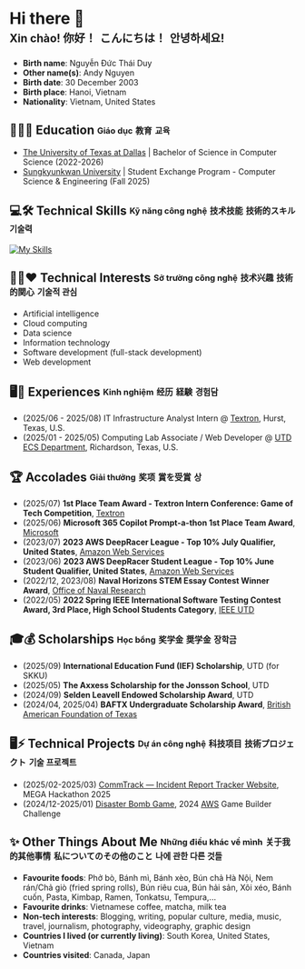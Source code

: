 # Hi there 👋<br><sub><sup>Xin chào! </sup></sub> <sub><sup>你好！</sup></sub> <sub><sup>こんにちは！</sup></sub> <sub><sup>안녕하세요!</sup></sub>
* **Birth name**: Nguyễn Đức Thái Duy
* **Other name(s)**: Andy Nguyen
* **Birth date**: 30 December 2003
* **Birth place**: Hanoi, Vietnam
* **Nationality**: Vietnam, United States

<!--
**doselwon11/doselwon11** is a ✨ _special_ ✨ repository because its `README.md` (this file) appears on your GitHub profile.

-->
## 👨🏻‍🎓 Education <sub><sup>Giáo dục</sup></sub> <sub><sup>教育</sup></sub> <sub><sup>교육</sup></sub>
* [The University of Texas at Dallas](https://www.utdallas.edu/) | Bachelor of Science in Computer Science (2022-2026)
* [Sungkyunkwan University](https://www.skku.edu/eng/index.do) | Student Exchange Program - Computer Science & Engineering (Fall 2025)
## 💻🛠️ Technical Skills <sub><sup>Kỹ năng công nghệ</sup></sub> <sub><sup>技术技能</sup></sub> <sub><sup>技術的スキル</sup></sub> <sub><sup>기술력</sup></sub>
[![My Skills](https://skillicons.dev/icons?i=ansible,apple,aws,azure,c,cpp,css,discord,dynamodb,eclipse,figma,flask,gcp,git,github,gmail,haskell,html,instagram,java,js,jest,linkedin,mysql,nodejs,ps,powershell,py,redhat,replit,sklearn,tensorflow,twitter,vim,visualstudio,vscode,windows)](https://skillicons.dev)
## 🧑‍💻❤️ Technical Interests <sub><sup>Sở trường công nghệ</sup></sub> <sub><sup>技术兴趣</sup></sub> <sub><sup>技術的関心</sup></sub> <sub><sup>기술적 관심</sup></sub>
* Artificial intelligence
* Cloud computing
* Data science
* Information technology
* Software development (full-stack development)
* Web development
## 🖥️🚀 Experiences <sub><sup>Kinh nghiệm</sup></sub> <sub><sup>经历</sup></sub> <sub><sup>経験</sup></sub> <sub><sup>경험담</sup></sub>
* (2025/06 - 2025/08) IT Infrastructure Analyst Intern @ [Textron](https://www.textron.com/), Hurst, Texas, U.S.
* (2025/01 - 2025/05) Computing Lab Associate / Web Developer @ [UTD ECS Department](https://engineering.utdallas.edu/), Richardson, Texas, U.S.
## 🏆 Accolades <sub><sup>Giải thưởng</sup></sub> <sub><sup>奖项</sup></sub> <sub><sup>賞を受賞</sup></sub> <sub><sup>상</sup></sub>
* (2025/07) **1st Place Team Award - Textron Intern Conference: Game of Tech Competition**, [Textron](https://www.textron.com/)
* (2025/06) **Microsoft 365 Copilot Prompt-a-thon 1st Place Team Award**, [Microsoft](https://www.microsoft.com/en-us)
* (2023/07) **2023 AWS DeepRacer League - Top 10% July Qualifier, United States**, [Amazon Web Services](https://aws.amazon.com/deepracer/)
* (2023/06) **2023 AWS DeepRacer Student League - Top 10% June Student Qualifier, United States**, [Amazon Web Services](https://aws.amazon.com/deepracer/)
* (2022/12, 2023/08) **Naval Horizons STEM Essay Contest Winner Award**, [Office of Naval Research](https://www.onr.navy.mil/)
* (2022/05) **2022 Spring IEEE International Software Testing Contest Award, 3rd Place, High School Students Category**, [IEEE UTD](https://www.ieeeutd.org/)
## 🎓💰 Scholarships <sub><sup>Học bổng</sup></sub> <sub><sup>奖学金</sup></sub> <sub><sup>奨学金</sup></sub> <sub><sup>장학금</sup></sub>
* (2025/09) **International Education Fund (IEF) Scholarship**, UTD (for SKKU)
* (2025/05) **The Axxess Scholarship for the Jonsson School**, UTD
* (2024/09) **Selden Leavell Endowed Scholarship Award**, UTD
* (2024/04, 2025/04) **BAFTX Undergraduate Scholarship Award**, [British American Foundation of Texas](https://baftx.org/)
## 🖥️⚡ Technical Projects <sub><sup>Dự án công nghệ</sup></sub> <sub><sup>科技项目</sup></sub> <sub><sup>技術プロジェクト</sup></sub> <sub><sup>기술 프로젝트</sup></sub>
* (2025/02-2025/03) [CommTrack — Incident Report Tracker Website](https://github.com/doselwon11/CommTrack), MEGA Hackathon 2025
* (2024/12-2025/01) [Disaster Bomb Game](https://github.com/doselwon11/AWS-Disaster-Bomb-Game), 2024 [AWS](https://aws.amazon.com/deepracer/) Game Builder Challenge
## ✨ Other Things About Me <sub><sup>Những điều khác về mình</sup></sub> <sub><sup>关于我的其他事情</sup></sub> <sub><sup>私についてのその他のこと</sup></sub> <sub><sup>나에 관한 다른 것들</sup></sub>
* **Favourite foods**: Phở bò, Bánh mì, Bánh xèo, Bún chả Hà Nội, Nem rán/Chả giò (fried spring rolls), Bún riêu cua, Bún hải sản, Xôi xéo, Bánh cuốn, Pasta, Kimbap, Ramen, Tonkatsu, Tempura,...
* **Favourite drinks**: Vietnamese coffee, matcha, milk tea
* **Non-tech interests**: Blogging, writing, popular culture, media, music, travel, journalism, photography, videography, graphic design
* **Countries I lived (or currently living)**: South Korea, United States, Vietnam
* **Countries visited**: Canada, Japan

